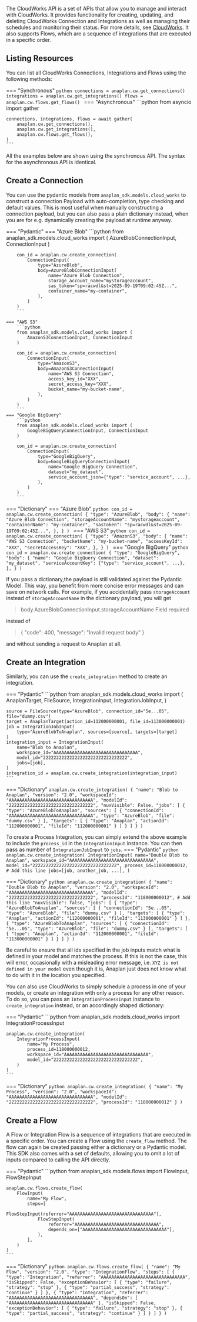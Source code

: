 The CloudWorks API is a set of APIs that allow you to manage and interact with CloudWorks. It provides
functionality for creating, updating, and deleting CloudWorks Connection and Integrations as well as managing their
schedules and monitoring their status. For more details,
see [CloudWorks](https://help.anaplan.com/cloudworks-96f951fe-52fc-45a3-b6cb-16b7fe38e1aa). It also supports Flows, 
which are a sequence of integrations that are executed in a specific order.

## Listing Resources

You can list all CloudWorks Connections, Integrations and Flows using the following methods:

=== "Synchronous"
    ```python
    connections = anaplan.cw.get_connections()
    integrations = anaplan.cw.get_integrations()
    flows = anaplan.cw.flows.get_flows()
    ```
=== "Asynchronous"
    ```python
    from asyncio import gather

    connections, integrations, flows = await gather(
        anaplan.cw.get_connections(),
        anaplan.cw.get_integrations(),
        anaplan.cw.flows.get_flows(),
    )
    ```

All the examples below are shown using the synchronous API. The syntax for the asynchronous API is identical.

## Create a Connection

You can use the pydantic models from `anaplan_sdk.models.cloud_works` to construct a connection Payload with 
auto-completion, type checking and default values. This is most useful when manually constructing a connection payload,
but you can also pass a plain dictionary instead, when you are for e.g. dynamically creating the payload at runtime 
anyway.

=== "Pydantic"
    === "Azure Blob"
        ```python
        from anaplan_sdk.models.cloud_works import (
            AzureBlobConnectionInput, ConnectionInput
        )

        con_id = anaplan.cw.create_connection(
            ConnectionInput(
                type="AzureBlob",
                body=AzureBlobConnectionInput(
                    name="Azure Blob Connection",
                    storage_account_name="mystorageaccount",
                    sas_token="sp=racwdl&st=2025-09-19T09:02:45Z...",
                    container_name="my-container",
                ),
            )
        )   
        ```

    === "AWS S3"
        ```python
        from anaplan_sdk.models.cloud_works import (
            AmazonS3ConnectionInput, ConnectionInput
        )
    
        con_id = anaplan.cw.create_connection(
            ConnectionInput(
                type="AmazonS3",
                body=AmazonS3ConnectionInput(
                    name="AWS S3 Connection",
                    access_key_id="XXX",
                    secret_access_key="XXX",
                    bucket_name="my-bucket-name",
                ),
            )
        )
        ```
    === "Google BigQuery"
        ```python
        from anaplan_sdk.models.cloud_works import (
            GoogleBigQueryConnectionInput, ConnectionInput
        )
    
        con_id = anaplan.cw.create_connection(
            ConnectionInput(
                type="GoogleBigQuery",
                body=GoogleBigQueryConnectionInput(
                    name="Google BigQuery Connection",
                    dataset="my_dataset",
                    service_account_json={"type": "service_account", ...},
                ),
            )
        )
        ```

=== "Dictionary"
    === "Azure Blob"
        ```python
        con_id = anaplan.cw.create_connection(
            {
                "type": "AzureBlob",
                "body": {
                    "name": "Azure Blob Connection",
                    "storageAccountName": "mystorageaccount",
                    "containerName": "my-container",
                    "sasToken": "sp=racwdl&st=2025-09-19T09:02:45Z...",
                },
            }
        )
        ```
    === "AWS S3"
        ```python
        con_id = anaplan.cw.create_connection(
            {
                "type": "AmazonS3",
                "body": {
                    "name": "AWS S3 Connection",
                    "bucketName": "my-bucket-name",
                    "accessKeyId": "XXX",
                    "secretAccessKey": "XXX",
                },
            }
        )
        ```
    === "Google BigQuery"
        ```python
        con_id = anaplan.cw.create_connection(
            {
                "type": "GoogleBigQuery",
                "body": {
                    "name": "Google BigQuery Connection",
                    "dataset": "my_dataset",
                    "serviceAccountKey": {"type": "service_account", ...},
                },
            }
        )
        ```

If you pass a dictionary,the payload is still validated against the Pydantic Model. This way, you benefit from more concise error messages and can save on network calls. For example, if you accidentally pass  `storageAccount` instead of `storageAccountName` in the dictionary payload, you will get
> body.AzureBlobConnectionInput.storageAccountName Field required

instead of

> { "code": 400, "message": "Invalid request body" }

and without sending a request to Anaplan at all.

## Create an Integration

Similarly, you can use the `create_integration` method to create an integration.

=== "Pydantic"
    ```python
    from anaplan_sdk.models.cloud_works import (
        AnaplanTarget,
        FileSource,
        IntegrationInput,
        IntegrationJobInput,
    )

    source = FileSource(type="AzureBlob", connection_id="5e...05", file="dummy.csv")
    target = AnaplanTarget(action_id=112000000001, file_id=113000000001)
    job = IntegrationJobInput(
        type="AzureBlobToAnaplan", sources=[source], targets=[target]
    )
    integration_input = IntegrationInput(
        name="Blob to Anaplan",
        workspace_id="AAAAAAAAAAAAAAAAAAAAAAAAAAAAAAAA",
        model_id="22222222222222222222222222222222",
        jobs=[job],
    )
    integration_id = anaplan.cw.create_integration(integration_input)
    ```
=== "Dictionary"
    ```
    anaplan.cw.create_integration(
        {
            "name": "Blob to Anaplan",
            "version": "2.0",
            "workspaceId": "AAAAAAAAAAAAAAAAAAAAAAAAAAAAAAAA",
            "modelId": "22222222222222222222222222222222",
            "nuxVisible": False,
            "jobs": [
                {
                    "type": "AzureBlobToAnaplan",
                    "sources": [
                        {
                            "connectionId": "AAAAAAAAAAAAAAAAAAAAAAAAAAAAAAAA",
                            "type": "AzureBlob",
                            "file": "dummy.csv"
                        }
                    ],
                    "targets": [
                        {
                            "type": "Anaplan",
                            "actionId": "112000000001",
                            "fileId": "112000000001"
                        }
                    ]
                }
            ]
        }
    )
    ```

To create a Process Integration, you can simply extend the above example to include the `process_id` in the
`IntegrationInput` instance. You can then pass as number of `IntegrationJobInput` to `jobs`.
=== "Pydantic"
    ```python
    anaplan.cw.create_integration(
        IntegrationInput(
            name="Double Blob to Anaplan",
            workspace_id="AAAAAAAAAAAAAAAAAAAAAAAAAAAAAAAA",
            model_id="22222222222222222222222222222222",
            process_id=118000000012,  # Add this line
            jobs=[job, another_job, ...],
        )
    ```

=== "Dictionary"
    ```python
    anaplan.cw.create_integration(
        {
            "name": "Double Blob to Anaplan",
            "version": "2.0",
            "workspaceId": "AAAAAAAAAAAAAAAAAAAAAAAAAAAAAAAA",
            "modelId": "22222222222222222222222222222222",
            "processId": "118000000012", # Add this line
            "nuxVisible": false,
            "jobs": [
                {
                    "type": "AzureBlobToAnaplan",
                    "sources": [
                        {
                            "connectionId": "5e...05",
                            "type": "AzureBlob",
                            "file": "dummy.csv"
                        }
                    ],
                    "targets": [
                        {
                            "type": "Anaplan",
                            "actionId": "112000000001",
                            "fileId": "113000000001"
                        }
                    ]
                },
                {
                    "type": "AzureBlobToAnaplan",
                    "sources": [
                        {
                            "connectionId": "5e...05",
                            "type": "AzureBlob",
                            "file": "dummy.csv"
                        }
                    ],
                    "targets": [
                        {
                            "type": "Anaplan",
                            "actionId": "112000000001",
                            "fileId": "113000000001"
                        }
                    ]
                }
            ]
        }
    )
    ```

Be careful to ensure that all ids specified in the job inputs match what is defined in your model and matches the
process. If this is not the case, this will error, occasionally with a misleading error message, i.e.
`XYZ is not defined in your model` even though it is, Anaplan just does not know what to do with it in the location you
specified.

You can also use CloudWorks to simply schedule a process in one of your models, or create an integration with only a
process for any other reason. To do so, you can pass an `IntegrationProcessInput` instance to `create_integration`
instead, or an accordingly shaped dictionary:

=== "Pydantic"
    ```python
    from anaplan_sdk.models.cloud_works import IntegrationProcessInput

    anaplan.cw.create_integration(
        IntegrationProcessInput(
            name="My Process",
            process_id=118000000012,
            workspace_id="AAAAAAAAAAAAAAAAAAAAAAAAAAAAAAAA",
            model_id="22222222222222222222222222222222",
        )
    )
    ```
=== "Dictionary"
    ```python
    anaplan.cw.create_integration(
        {
            "name": "My Process",
            "version": "2.0",
            "workspaceId": "AAAAAAAAAAAAAAAAAAAAAAAAAAAAAAAA",
            "modelId": "22222222222222222222222222222222",
            "processId": "118000000012"
        }
    )
    ```


## Create a Flow

A Flow or Integration Flow is a sequence of integrations that are executed in a specific order. You can create a Flow
using the `create_flow` method. The flow can again be created passing either a dictionary or a Pydantic model. This SDK
also comes with a set of defaults, allowing you to omit a lot of inputs compared to calling the API directly.

=== "Pydantic"
    ```python
    from anaplan_sdk.models.flows import FlowInput, FlowStepInput
    
    anaplan.cw.flows.create_flow(
        FlowInput(
            name="My Flow",
            steps=[
                FlowStepInput(referrer="AAAAAAAAAAAAAAAAAAAAAAAAAAAAAAAA"),
                FlowStepInput(
                    referrer="AAAAAAAAAAAAAAAAAAAAAAAAAAAAAAAA",
                    depends_on=["AAAAAAAAAAAAAAAAAAAAAAAAAAAAAAAA"],
                ),
            ],
        )
    )
    ```
=== "Dictionary"
    ```python
    anaplan.cw.flows.create_flow(
        {
            "name": "My Flow",
            "version": "2.0",
            "type": "IntegrationFlow",
            "steps": [
                {
                    "type": "Integration",
                    "referrer": "AAAAAAAAAAAAAAAAAAAAAAAAAAAAAAAA",
                    "isSkipped": False,
                    "exceptionBehavior": [
                        {
                            "type": "failure",
                            "strategy": "stop"
                        },
                        {
                            "type": "partial_success",
                            "strategy": "continue"
                        }
                    ]
                },
                {
                    "type": "Integration",
                    "referrer": "AAAAAAAAAAAAAAAAAAAAAAAAAAAAAAAA",
                    "dependsOn": [
                        "AAAAAAAAAAAAAAAAAAAAAAAAAAAAAAAA"
                    ],
                    "isSkipped": False,
                    "exceptionBehavior": [
                        {
                            "type": "failure",
                            "strategy": "stop"
                        },
                        {
                            "type": "partial_success",
                            "strategy": "continue"
                        }
                    ]
                }
            ]
        }
    )
    ```
